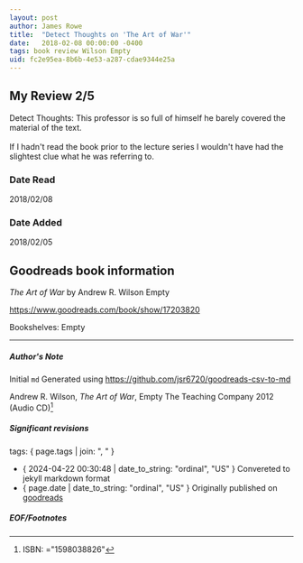 ```yaml
---
layout: post
author: James Rowe
title:  "Detect Thoughts on 'The Art of War'"
date:   2018-02-08 00:00:00 -0400
tags: book review Wilson Empty
uid: fc2e95ea-8b6b-4e53-a287-cdae9344e25a
---
```


<!-- highly dependent on how you personally use jekyll templates, and how you want this to show up -->

## My Review 2/5

Detect Thoughts: This professor is so full of himself he barely covered the material of the text.<br/><br/>If I hadn't read the book prior to the lecture series I wouldn't have had the slightest clue what he was referring to.

### Date Read
2018/02/08

### Date Added
2018/02/05

## Goodreads book information

*The Art of War* by Andrew R. Wilson
Empty

https://www.goodreads.com/book/show/17203820

Bookshelves: Empty

---

##### Author's Note

Initial `md` Generated using https://github.com/jsr6720/goodreads-csv-to-md

Andrew R. Wilson, *The Art of War*, Empty The Teaching Company 2012 (Audio CD)[^1]

##### Significant revisions

tags: { page.tags | join: ", " } <!-- todo move this somewhere -->

- { 2024-04-22 00:30:48 | date_to_string: "ordinal", "US" } Convereted to jekyll markdown format 
- { page.date | date_to_string: "ordinal", "US" } Originally published on [goodreads](https://www.goodreads.com)

##### EOF/Footnotes

[^1]: ISBN: ="1598038826"